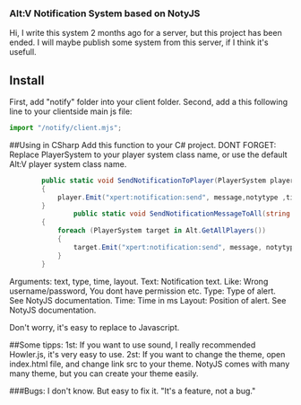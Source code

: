 ### Alt:V Notification System based on NotyJS
Hi, I write this system 2 months ago for a server, but this project has been ended. I will maybe publish some system from this server, if I think it's usefull.

## Install
First, add "notify" folder into your client folder.
Second, add a this following line to your clientside main js file:
```javascript
import "/notify/client.mjs";
```
##Using in CSharp
Add this function to your C# project. DONT FORGET: Replace PlayerSystem to your player system class name, or use the default Alt:V player system class name.
```C#
        public static void SendNotificationToPlayer(PlayerSystem player, string message, string notytype, int time = 5000, string layout = "topRight")
        {
            player.Emit("xpert:notification:send", message,notytype ,time, layout);
        }
		        public static void SendNotificationMessageToAll(string message, string notytype, int time = 5000, string layout = "topRight")
        {
            foreach (PlayerSystem target in Alt.GetAllPlayers())
            {
                target.Emit("xpert:notification:send", message, notytype, time, layout);
            }
        }
```
Arguments: text, type, time, layout. 
Text: Notification text. Like: Wrong username/password, You dont have permission etc.
Type: Type of alert. See NotyJS documentation.
Time: Time in ms
Layout: Position of alert. See NotyJS documentation.

Don't worry, it's easy to replace to Javascript. 

##Some tipps:
1st: If you want to use sound, I really recommended Howler.js, it's very easy to use.
2st: If you want to change the theme, open index.html file, and change link src to your theme. NotyJS comes with many many theme, but you can create your theme easily.


###Bugs:
I don't know. But easy to fix it. 
"It's a feature, not a bug."
